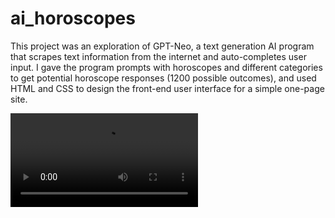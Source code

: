 # ai_horoscopes
This project was an exploration of GPT-Neo, a text generation AI program that scrapes text information from the internet and auto-completes user input.
I gave the program prompts with horoscopes and different categories to get potential horoscope responses (1200 possible outcomes), and used HTML and CSS to design the front-end user interface for a simple one-page site.

![Demo](https://user-images.githubusercontent.com/68300473/149493076-8561fbf0-2b5d-40fd-b8d2-d83148412e90.mov)
